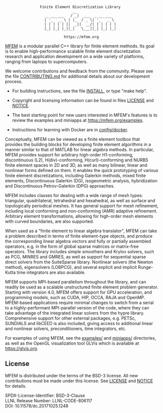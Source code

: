                     Finite Element Discretization Library
                                   __
                       _ __ ___   / _|  ___  _ __ ___
                      | '_ ` _ \ | |_  / _ \| '_ ` _ \
                      | | | | | ||  _||  __/| | | | | |
                      |_| |_| |_||_|   \___||_| |_| |_|

                               https://mfem.org

[MFEM](https://mfem.org) is a modular parallel C++ library for finite element
methods. Its goal is to enable high-performance scalable finite element
discretization research and application development on a wide variety of
platforms, ranging from laptops to supercomputers.

We welcome contributions and feedback from the community. Please see the file
[CONTRIBUTING.md](CONTRIBUTING.md) for additional details about our development
process.

* For building instructions, see the file [INSTALL](INSTALL), or type "make help".

* Copyright and licensing information can be found in files [LICENSE](LICENSE) and [NOTICE](NOTICE).

* The best starting point for new users interested in MFEM's features is to
  review the examples and miniapps at https://mfem.org/examples.

* Instructions for learning with Docker are in [config/docker](config/docker).

Conceptually, MFEM can be viewed as a finite element toolbox that provides the
building blocks for developing finite element algorithms in a manner similar to
that of MATLAB for linear algebra methods. In particular, MFEM provides support
for arbitrary high-order H1-conforming, discontinuous (L2), H(div)-conforming,
H(curl)-conforming and NURBS finite element spaces in 2D and 3D, as well as many
bilinear, linear and nonlinear forms defined on them. It enables the quick
prototyping of various finite element discretizations, including Galerkin
methods, mixed finite elements, Discontinuous Galerkin (DG), isogeometric
analysis, hybridization and Discontinuous Petrov-Galerkin (DPG) approaches.

MFEM includes classes for dealing with a wide range of mesh types: triangular,
quadrilateral, tetrahedral and hexahedral, as well as surface and topologically
periodical meshes. It has general support for mesh refinement, including local
conforming and non-conforming (AMR) adaptive refinement. Arbitrary element
transformations, allowing for high-order mesh elements with curved boundaries,
are also supported.

When used as a "finite element to linear algebra translator", MFEM can take a
problem described in terms of finite element-type objects, and produce the
corresponding linear algebra vectors and fully or partially assembled operators,
e.g. in the form of global sparse matrices or matrix-free operators. The library
includes simple smoothers and Krylov solvers, such as PCG, MINRES and GMRES, as
well as support for sequential sparse direct solvers from the SuiteSparse
library. Nonlinear solvers (the Newton method), eigensolvers (LOBPCG), and
several explicit and implicit Runge-Kutta time integrators are also available.

MFEM supports MPI-based parallelism throughout the library, and can readily be
used as a scalable unstructured finite element problem generator. Starting with
version 4.0, MFEM offers support for GPU acceleration, and programming models,
such as CUDA, HIP, OCCA, RAJA and OpenMP. MFEM-based applications require
minimal changes to switch from a serial to a highly-performant MPI-parallel
version of the code, where they can take advantage of the integrated linear
solvers from the hypre library. Comprehensive support for other external
packages, e.g. PETSc, SUNDIALS and libCEED is also included, giving access to
additional linear and nonlinear solvers, preconditioners, time integrators, etc.

For examples of using MFEM, see the [examples/](examples) and [miniapps/](miniapps)
directories, as well as the OpenGL visualization tool GLVis which is available
at https://glvis.org.

## License

MFEM is distributed under the terms of the BSD-3 license. All new contributions
must be made under this license. See [LICENSE](LICENSE) and [NOTICE](NOTICE) for
details.

SPDX-License-Identifier: BSD-3-Clause <br>
LLNL Release Number: LLNL-CODE-806117 <br>
DOI: 10.11578/dc.20171025.1248
